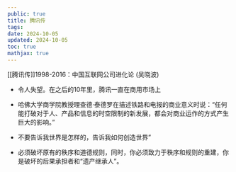 ```yaml
---
public: true
title: 腾讯传
tags:
date: 2024-10-05
updated: 2024-10-05
toc: true
mathjax: true
---
```


[[腾讯传]]1998-2016：中国互联网公司进化论 (吴晓波)

  + 令人失望。在之后的10年里，腾讯一直在商用市场上

  + 哈佛大学商学院教授理查德·泰德罗在描述铁路和电报的商业意义时说：“任何能打破对于人、产品和信息的时空限制的新发展，都会对商业运作的方式产生巨大的影响。”

  + 不要告诉我世界是怎样的，告诉我如何创造世界”

  + 必须破坏原有的秩序和道德规则，同时，你必须致力于秩序和规则的重建，你是破坏的后果承担者和“遗产继承人”。

